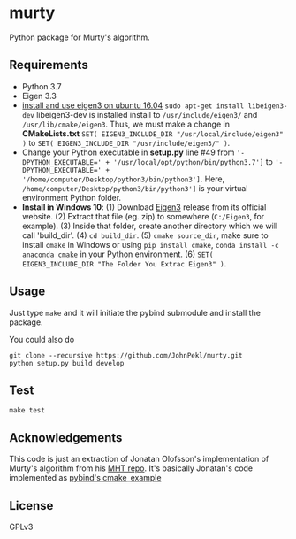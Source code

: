 # murty

Python package for Murty's algorithm. 

## Requirements

- Python 3.7
- Eigen 3.3
-    [install and use eigen3 on ubuntu 16.04](https://kezunlin.me/post/d97b21ee/) `sudo apt-get install libeigen3-dev` libeigen3-dev is installed install to `/usr/include/eigen3/` and `/usr/lib/cmake/eigen3`. Thus, we must make a change in **CMakeLists.txt** `SET( EIGEN3_INCLUDE_DIR "/usr/local/include/eigen3" )` to `SET( EIGEN3_INCLUDE_DIR "/usr/include/eigen3/" )`.
-    Change your Python executable in **setup.py** line #49 from `'-DPYTHON_EXECUTABLE=' + '/usr/local/opt/python/bin/python3.7']` to `'-DPYTHON_EXECUTABLE=' + '/home/computer/Desktop/python3/bin/python3']`. Here, `/home/computer/Desktop/python3/bin/python3']` is your virtual environment Python folder.
-    **Install in Windows 10**: (1) Download [Eigen3](https://eigen.tuxfamily.org/) release from its official website. (2) Extract that file (eg. zip) to somewhere (`C:/Eigen3`, for example). (3) Inside that folder, create another directory which we will call 'build_dir'. (4) `cd build_dir`. (5) `cmake source_dir`, make sure to install `cmake` in Windows or using `pip install cmake`, `conda install -c anaconda cmake` in your Python environment. (6) `SET( EIGEN3_INCLUDE_DIR "The Folder You Extrac Eigen3" )`.

## Usage

Just type `make` and it will initiate the pybind submodule
and install the package.

You could also do 
```
git clone --recursive https://github.com/JohnPekl/murty.git
python setup.py build develop
``` 

## Test

`make test`

## Acknowledgements

This code is just an extraction of Jonatan Olofsson's
implementation of Murty's algorithm from his [MHT repo](https://github.com/jonatanolofsson/mht). 
It's basically Jonatan's code implemented as [pybind's cmake_example](https://github.com/pybind/cmake_example)

## License

GPLv3
